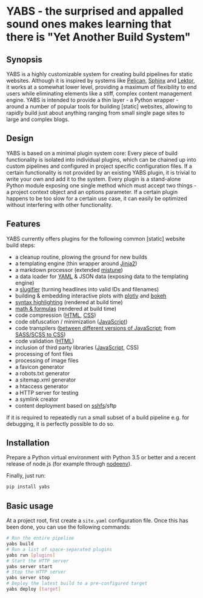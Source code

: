 # YABS - the surprised and appalled sound ones makes learning that there is "Yet Another Build System"

## Synopsis

YABS is a highly customizable system for creating build pipelines for static websites. Although it is inspired by systems like [Pelican](https://blog.getpelican.com/), [Sphinx](http://www.sphinx-doc.org) and [Lektor](https://www.getlektor.com/), it works at a somewhat lower level, providing a maximum of flexibility to end users while eliminating elements like a stiff, complex content management engine. YABS is intended to provide a thin layer - a Python wrapper - around a number of popular tools for building [static] websites, allowing to rapidly build just about anything ranging from small single page sites to large and complex blogs.

## Design

YABS is based on a minimal plugin system core: Every piece of build functionality is isolated into individual plugins, which can be chained up into custom pipelines and configured in project specific configuration files. If a certain functionality is not provided by an existing YABS plugin, it is trivial to write your own and add it to the system. Every plugin is a stand-alone Python module exposing one single method which must accept two things - a project context object and an options parameter. If a certain plugin happens to be too slow for a certain use case, it can easily be optimized without interfering with other functionality.

## Features

YABS currently offers plugins for the following common [static] website build steps:

* a cleanup routine, plowing the ground for new builds
* a templating engine (thin wrapper around [Jinja2](jinja.pocoo.org))
* a markdown processor (extended [mistune](https://github.com/lepture/mistune))
* a data loader for [YAML](https://pyyaml.org/) & JSON data (exposing data to the templating engine)
* a [slugifier](https://github.com/un33k/python-slugify) (turning headlines into valid IDs and filenames)
* building & embedding interactive plots with [plotly](https://plot.ly/) and [bokeh](https://bokeh.pydata.org/)
* [syntax highlighting](http://pygments.org/) (rendered at build time)
* [math & formulas](https://khan.github.io/KaTeX/) (rendered at build time)
* code compression ([HTML](https://github.com/mankyd/htmlmin), [CSS](https://github.com/sprymix/csscompressor))
* code obfuscation / minimization ([JavaScript](http://lisperator.net/uglifyjs/))
* code transpilers ([between different versions of JavaScript](https://babeljs.io/); from [SASS/SCSS to CSS](https://sass.github.io/libsass-python/))
* code validation ([HTML](https://validator.github.io/validator/))
* inclusion of third party libraries ([JavaScript](http://browserify.org/), CSS)
* processing of font files
* processing of image files
* a favicon generator
* a robots.txt generator
* a sitemap.xml generator
* a htaccess generator
* a HTTP server for testing
* a symlink creator
* content deployment based on [sshfs](https://github.com/libfuse/sshfs)/sftp

If it is required to repeatedly run a small subset of a build pipeline e.g. for debugging, it is perfectly possible to do so.

## Installation

Prepare a Python virtual environment with Python 3.5 or better and a recent release of node.js (for example through [nodeenv](https://github.com/ekalinin/nodeenv)).

Finally, just run:

```bash
pip install yabs
```

## Basic usage

At a project root, first create a `site.yaml` configuration file. Once this has been done, you can use the following commands:

```bash
# Run the entire pipeline
yabs build
# Run a list of space-separated plugins
yabs run [plugins]
# Start the HTTP server
yabs server start
# Stop the HTTP server
yabs server stop
# Deploy the latest build to a pre-configured target
yabs deploy [target]
```
